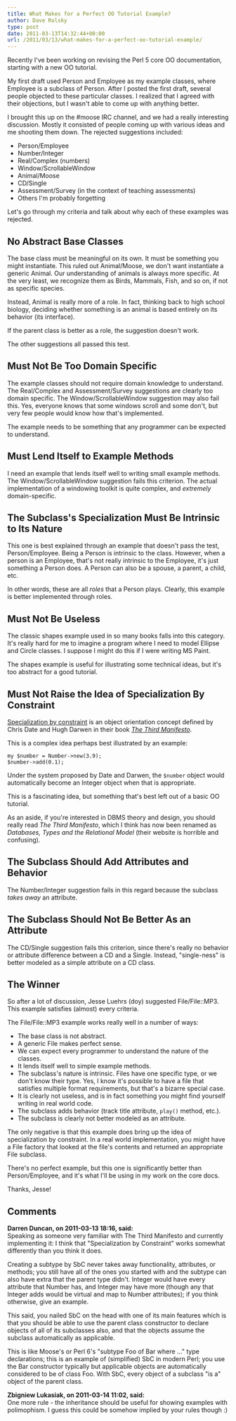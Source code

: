 ```yaml
---
title: What Makes for a Perfect OO Tutorial Example?
author: Dave Rolsky
type: post
date: 2011-03-13T14:32:44+00:00
url: /2011/03/13/what-makes-for-a-perfect-oo-tutorial-example/
---
```

Recently I've been working on revising the Perl 5 core OO documentation, starting with a new OO tutorial.

My first draft used Person and Employee as my example classes, where Employee is a subclass of Person. After I posted the first draft, several people objected to these particular classes. I realized that I agreed with their objections, but I wasn't able to come up with anything better.

I brought this up on the #moose IRC channel, and we had a really interesting discussion. Mostly it consisted of people coming up with various ideas and me shooting them down. The rejected suggestions included:

  * Person/Employee
  * Number/Integer
  * Real/Complex (numbers)
  * Window/ScrollableWindow
  * Animal/Moose
  * CD/Single
  * Assessment/Survey (in the context of teaching assessments)
  * Others I'm probably forgetting

Let's go through my criteria and talk about why each of these examples was rejected.

## No Abstract Base Classes

The base class must be meaningful on its own. It must be something you might instantiate. This ruled out Animal/Moose, we don't want instantiate a generic Animal. Our understanding of animals is always more specific. At the very least, we recognize them as Birds, Mammals, Fish, and so on, if not as specific species.

Instead, Animal is really more of a role. In fact, thinking back to high school biology, deciding whether something is an animal is based entirely on its behavior (its interface).

If the parent class is better as a role, the suggestion doesn't work.

The other suggestions all passed this test.

## Must Not Be Too Domain Specific

The example classes should not require domain knowledge to understand. The Real/Complex and Assessment/Survey suggestions are clearly too domain specific. The Window/ScrollableWindow suggestion may also fail this. Yes, everyone knows that some windows scroll and some don't, but very few people would know how that's implemented.

The example needs to be something that any programmer can be expected to understand.

## Must Lend Itself to Example Methods

I need an example that lends itself well to writing small example methods. The Window/ScrollableWindow suggestion fails this criterion. The actual implementation of a windowing toolkit is quite complex, and _extremely_ domain-specific.

## The Subclass's Specialization Must Be Intrinsic to Its Nature

This one is best explained through an example that doesn't pass the test, Person/Employee. Being a Person is intrinsic to the class. However, when a person is an Employee, that's not really intrinsic to the Employee, it's just something a Person does. A Person can also be a spouse, a parent, a child, etc.

In other words, these are all _roles_ that a Person plays. Clearly, this example is better implemented through roles.

## Must Not Be Useless

The classic shapes example used in so many books falls into this category. It's really hard for me to imagine a program where I need to model Ellipse and Circle classes. I suppose I might do this if I were writing MS Paint.

The shapes example is useful for illustrating some technical ideas, but it's too abstract for a good tutorial.

## Must Not Raise the Idea of Specialization By Constraint

[Specialization by constraint][1] is an object orientation concept defined by Chris Date and Hugh Darwen in their book [_The Third Manifesto_][2].

This is a complex idea perhaps best illustrated by an example:

    my $number = Number->new(3.9);
    $number->add(0.1);
    

Under the system proposed by Date and Darwen, the `$number` object would automatically become an Integer object when that is appropriate.

This is a fascinating idea, but something that's best left out of a basic OO tutorial.

As an aside, if you're interested in DBMS theory and design, you should really read _The Third Manifesto_, which I think has now been renamed as _Databases, Types and the Relational Model_ (their website is horrible and confusing).

## The Subclass Should Add Attributes and Behavior

The Number/Integer suggestion fails in this regard because the subclass _takes away_ an attribute.

## The Subclass Should Not Be Better As an Attribute

The CD/Single suggestion fails this criterion, since there's really no behavior or attribute difference between a CD and a Single. Instead, "single-ness" is better modeled as a simple attribute on a CD class.

## The Winner

So after a lot of discussion, Jesse Luehrs (doy) suggested File/File::MP3. This example satisfies (almost) every criteria.

The File/File::MP3 example works really well in a number of ways:

  * The base class is not abstract.
  * A generic File makes perfect sense.
  * We can expect every programmer to understand the nature of the classes.
  * It lends itself well to simple example methods.
  * The subclass's nature is intrinsic. Files have one specific type, or we don't know their type. Yes, I know it's possible to have a file that satisfies multiple format requirements, but that's a bizarre special case.
  * It is clearly not useless, and is in fact something you might find yourself writing in real world code.
  * The subclass adds behavior (track title attribute, `play()` method, etc.).
  * The subclass is clearly not better modeled as an attribute.

The only negative is that this example does bring up the idea of specialization by constraint. In a real world implementation, you might have a File factory that looked at the file's contents and returned an appropriate File subclass.

There's no perfect example, but this one is significantly better than Person/Employee, and it's what I'll be using in my work on the core docs.

Thanks, Jesse!

 [1]: http://c2.com/cgi/wiki?SpecializationByConstraint
 [2]: http://www.thethirdmanifesto.com/

## Comments

**Darren Duncan, on 2011-03-13 18:16, said:**  
Speaking as someone very familiar with The Third Manifesto and currently implementing it: I think that "Specialization by Constraint" works somewhat differently than you think it does.

Creating a subtype by SbC never takes away functionality, attributes, or methods; you still have all of the ones you started with and the subtype can also have extra that the parent type didn't. Integer would have every attribute that Number has, and Integer may have more (though any that Integer adds would be virtual and map to Number attributes); if you think otherwise, give an example.

This said, you nailed SbC on the head with one of its main features which is that you should be able to use the parent class constructor to declare objects of all of its subclasses also, and that the objects assume the subclass automatically as applicable.

This is like Moose's or Perl 6's "subtype Foo of Bar where ..." type declarations; this is an example of (simplified) SbC in modern Perl; you use the Bar constructor typically but applicable objects are automatically considered to be of class Foo. With SbC, every object of a subclass "is a" object of the parent class.

**Zbigniew Lukasiak, on 2011-03-14 11:02, said:**  
One more rule - the inheritance should be useful for showing examples with polimophism. I guess this could be somehow implied by your rules though :)